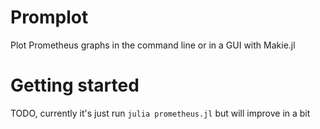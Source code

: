 # Promplot
Plot Prometheus graphs in the command line or in a GUI with Makie.jl

# Getting started
TODO, currently it's just run `julia prometheus.jl` but will improve in a bit

